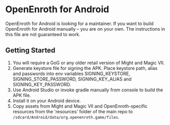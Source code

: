 # OpenEnroth for Android

OpenEnroth for Android is looking for a maintainer. If you want to build OpenEnroth for Android manually – you are on your own. The instructions in this file are not guaranteed to work.

Getting Started
---------------
1. You will require a GoG or any older retail version of Might and Magic VII.
2. Generate keystore file for signing the APK. Place keystore path, alias and passwords into env variables SIGNING_KEYSTORE, SIGNING_STORE_PASSWORD, SIGNING_KEY_ALIAS and SIGNING_KEY_PASSWORD.
3. Use Android Studio or invoke gradle manually from console to build the APK file.
4. Install it on your Android device.
5. Copy assets from Might and Magic VII and OpenEnroth-specific resources from the 'resources' folder of the main repo to `/sdcard/Android/data/org.openenroth.game/files`.
